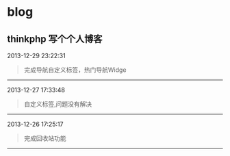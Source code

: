 blog
====

thinkphp 写个个人博客
----------

2013-12-29 23:22:31 
>完成导航自定义标签，热门导航Widge

---

2013-12-27 17:33:48 
>自定义标签,问题没有解决

---
2013-12-26 17:25:17 
>完成回收站功能

---

